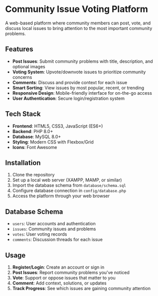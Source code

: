 # Community Issue Voting Platform

A web-based platform where community members can post, vote, and discuss local issues to bring attention to the most important community problems.

## Features

- **Post Issues**: Submit community problems with title, description, and optional images
- **Voting System**: Upvote/downvote issues to prioritize community concerns
- **Comments**: Discuss and provide context for each issue
- **Smart Sorting**: View issues by most popular, recent, or trending
- **Responsive Design**: Mobile-friendly interface for on-the-go access
- **User Authentication**: Secure login/registration system

## Tech Stack

- **Frontend**: HTML5, CSS3, JavaScript (ES6+)
- **Backend**: PHP 8.0+
- **Database**: MySQL 8.0+
- **Styling**: Modern CSS with Flexbox/Grid
- **Icons**: Font Awesome

## Installation

1. Clone the repository
2. Set up a local web server (XAMPP, MAMP, or similar)
3. Import the database schema from `database/schema.sql`
4. Configure database connection in `config/database.php`
5. Access the platform through your web browser

## Database Schema

- `users`: User accounts and authentication
- `issues`: Community issues and problems
- `votes`: User voting records
- `comments`: Discussion threads for each issue

## Usage

1. **Register/Login**: Create an account or sign in
2. **Post Issues**: Report community problems you've noticed
3. **Vote**: Support or oppose issues that matter to you
4. **Comment**: Add context, solutions, or updates
5. **Track Progress**: See which issues are gaining community attention

